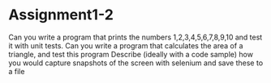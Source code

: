 # Assignment1-2

Can you write a program that prints the numbers 1,2,3,4,5,6,7,8,9,10  and test it with unit tests. 
Can you write a program that calculates the area of a triangle, and test this program
Describe (ideally with a code sample) how you would capture snapshots of the screen with selenium and save these to a file
 
